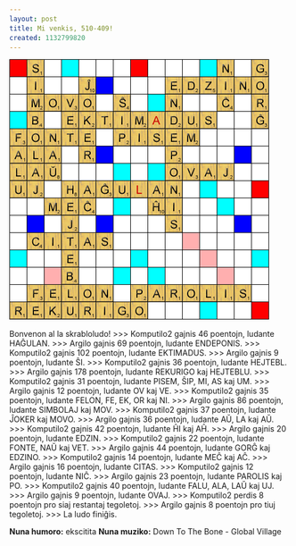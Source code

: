 ```yaml
---
layout: post
title: Mi venkis, 510-409!
created: 1132799820
---
```

<img src="/files/venko.png" alt="Skrablo-tabulo" />

Bonvenon al la skrabloludo!
&gt;&gt;&gt; Komputilo2 gajnis 46 poentojn, ludante HAĜULAN.
&gt;&gt;&gt; Argilo gajnis 69 poentojn, ludante ENDEPONIS.
&gt;&gt;&gt; Komputilo2 gajnis 102 poentojn, ludante EKTIMADUS.
&gt;&gt;&gt; Argilo gajnis 9 poentojn, ludante ŜI.
&gt;&gt;&gt; Komputilo2 gajnis 36 poentojn, ludante HEJTEBL.
&gt;&gt;&gt; Argilo gajnis 178 poentojn, ludante REKURIGO kaj HEJTEBLU.
&gt;&gt;&gt; Komputilo2 gajnis 31 poentojn, ludante PISEM, ŜIP, MI, AS kaj UM.
&gt;&gt;&gt; Argilo gajnis 12 poentojn, ludante OV kaj VE.
&gt;&gt;&gt; Komputilo2 gajnis 35 poentojn, ludante FELON, FE, EK, OR kaj NI.
&gt;&gt;&gt; Argilo gajnis 86 poentojn, ludante SIMBOLAJ kaj MOV.
&gt;&gt;&gt; Komputilo2 gajnis 37 poentojn, ludante ĴOKER kaj MOVO.
&gt;&gt;&gt; Argilo gajnis 36 poentojn, ludante AŬ, LA kaj AŬ.
&gt;&gt;&gt; Komputilo2 gajnis 42 poentojn, ludante ĤI kaj AĤ.
&gt;&gt;&gt; Argilo gajnis 20 poentojn, ludante EDZIN.
&gt;&gt;&gt; Komputilo2 gajnis 22 poentojn, ludante FONTE, NAŬ kaj VET.
&gt;&gt;&gt; Argilo gajnis 44 poentojn, ludante GORĜ kaj EDZINO.
&gt;&gt;&gt; Komputilo2 gajnis 14 poentojn, ludante MEĈ kaj AĈ.
&gt;&gt;&gt; Argilo gajnis 16 poentojn, ludante CITAS.
&gt;&gt;&gt; Komputilo2 gajnis 12 poentojn, ludante NIĈ.
&gt;&gt;&gt; Argilo gajnis 23 poentojn, ludante PAROLIS kaj PO.
&gt;&gt;&gt; Komputilo2 gajnis 40 poentojn, ludante FALU, ALA, LAŬ kaj UJ.
&gt;&gt;&gt; Argilo gajnis 9 poentojn, ludante OVAJ.
&gt;&gt;&gt; Komputilo2 perdis 8 poentojn pro siaj restantaj tegoletoj.
&gt;&gt;&gt; Argilo gajnis 8 poentojn pro tiuj tegoletoj.
&gt;&gt;&gt; La ludo finiĝis.

<b>Nuna humoro:</b> ekscitita
<b>Nuna muziko:</b> Down To The Bone - Global Village
